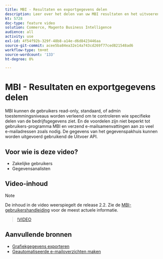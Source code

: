 ```yaml
---
title: MBI - Resultaten en exportgegevens delen
description: Leer over het delen van uw MBI resultaten en het uitvoeren van gegevens voor integratie met andere bedrijfshulpmiddelen.
kt: 5728
doc-type: feature video
solution: Commerce, Magento Business Intelligence
audience: all
activity: use
exl-id: 4f54f92b-329f-48b8-a14e-d6d8423446aa
source-git-commit: acee5ba84ea32e14a743cd269f77ced821548ad6
workflow-type: tm+mt
source-wordcount: '133'
ht-degree: 0%

---
```


# MBI - Resultaten en exportgegevens delen

MBI kunnen de gebruikers read-only, standaard, of admin toestemmingsniveaus worden verleend om te controleren wie specifieke delen van de bedrijfsgegevens ziet. En de voordelen zijn niet beperkt tot gebruikers-programma MBI en verzend e-mailsamenvattingen aan zo veel e-mailadressen zoals nodig. De gegevens van het gegevenspakhuis kunnen worden uitgevoerd gebruikend de Uitvoer API.

## Voor wie is deze video?

- Zakelijke gebruikers
- Gegevensanalisten

## Video-inhoud

>[!NOTE]
>
>De inhoud in de video weerspiegelt de release 2.2. Zie de [MBI-gebruikershandleiding](https://docs.magento.com/mbi/) voor de meest actuele informatie.

>[!VIDEO](https://video.tv.adobe.com/v/35983?quality=12&learn=on)

## Aanvullende bronnen

- [Grafiekgegevens exporteren](https://docs.magento.com/mbi/data-user/export-data/exp-chart-dash.html)
- [Geautomatiseerde e-mailoverzichten maken](https://docs.magento.com/mbi/data-user/export-data/email-summaries.html)
